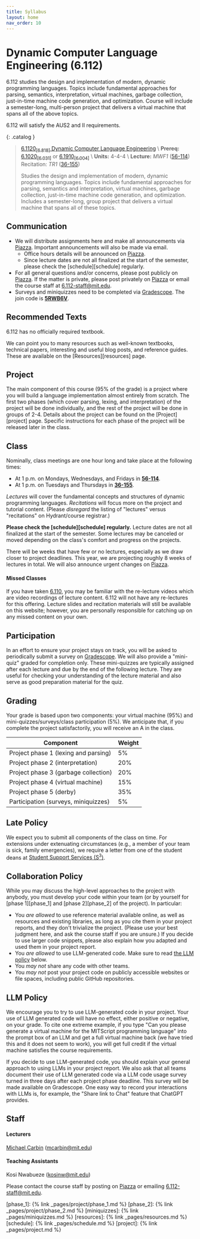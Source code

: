 ```yaml
---
title: Syllabus
layout: home
nav_order: 10
---
```


<h1> Dynamic Computer Language Engineering (6.112) </h1>

6.112 studies the design and implementation of modern, dynamic programming languages. Topics include fundamental approaches for parsing, semantics, interpretation, virtual machines, garbage collection, just-in-time machine code generation, and optimization. Course will include a semester-long, multi-person project that delivers a virtual machine that spans all of the above topics.

6.112 will satisfy the AUS2 and II requirements.

{: .catalog }
> [6.1120<sub>\[6.818\]</sub> Dynamic Computer Language Engineering][catalog] \\
> **Prereq:** [6.1020<sub>\[6.031\]</sub>][031] or [6.1910<sub>\[6.004\]</sub>][004] \\
> **Units:** 4-4-4 \\
> **Lecture:** _MWF1_ ([56-114][bldg56]) Recitation: _TR1_ ([36-155][bldg56])
>
> Studies the design and implementation of modern, dynamic programming languages. Topics include fundamental approaches for parsing, semantics and interpretation, virtual machines, garbage collection, just-in-time machine code generation, and optimization. Includes a semester-long, group project that delivers a virtual machine that spans all of these topics.

## Communication

- We will distribute assignments here and make all announcements via [Piazza][piazza]. Important announcements will also be made via email.
  - Office hours details will be announced on [Piazza][piazza].
  - Since lecture dates are not all finalized at the start of the semester, please check the [schedule][schedule] regularly.
- For all general questions and/or concerns, please post publicly on [Piazza][piazza]. If the matter is private, please post privately on [Piazza][piazza] or email the course staff at <6.112-staff@mit.edu>.
- Surveys and miniquizzes need to be completed via [Gradescope][gradescope]. The join code is __<u>5RWB6V</u>__.

## Recommended Texts

6.112 has no officially required textbook.

We can point you to many resources such as well-known textbooks, technical papers, interesting and useful blog posts, and reference guides. These are available on the [Resources][resources] page.

## Project

The main component of this course (95% of the grade) is a project where you will build a language implementation almost entirely from scratch. The first two phases (which cover parsing, lexing, and interpretation) of the project will be done individually, and the rest of the project will be done in groups of 2-4.
Details about the project can be found on the [Project][project] page. Specific instructions for each phase of the project will be released later in the class.

## Class

Nominally, class meetings are one hour long and take place at the following times:

- At 1 p.m. on Mondays, Wednesdays, and Fridays in **<u>56-114</u>**.
- At 1 p.m. on Tuesdays and Thursdays in **<u>36-155</u>**.

_Lectures_ will cover the fundamental concepts and structures of dynamic programming languages. _Recitations_ will focus more on the project and tutorial content. (Please *disregard* the listing of "lectures" versus "recitations" on Hydrant/course registrar.)

 __Please check the [schedule][schedule] regularly.__ Lecture dates are not all finalized at the start of the semester. Some lectures may be canceled or moved depending on the class's comfort and progress on the projects.

There will be weeks that have few or no lectures, especially as we draw closer to project deadlines. This year, we are projecting roughly 8 weeks of lectures in total. We will also announce urgent changes on [Piazza][piazza].

#### Missed Classes

If you have taken [6.110](https://6110-sp25.github.io), you may be familiar with the re-lecture videos which are video recordings of lecture content. 6.112 will not have any re-lectures for this offering. Lecture slides and recitation materials will still be available on this website; however, you are personally responsible for catching up on any missed content on your own.

## Participation

In an effort to ensure your project stays on track, you will be asked to periodically submit a survey on [Gradescope][gradescope]. We will also provide a "mini-quiz" graded for completion only. These mini-quizzes are typically assigned after each lecture and due by the end of the following lecture. They are useful for checking your understanding of the lecture material and also serve as good preparation material for the quiz.

<!-- ### Quiz

Two quizzes, each worth 10%, will be held during class time on **March 14th** and **May 2nd**.
More information about quizzes, including practice material, will be released closer to the quiz dates.
If you have a conflict with the quiz dates, please let the course staff know as early as possible. -->

## Grading

Your grade is based upon two components: your virtual machine (95%) and mini-quizzes/surveys/class participation (5%). We anticipate that, if you complete the project satisfactorily, you will receive an A in the class.

| Component                                                    | Weight |
| ------------------------------------------------------------ | ------ |
| Project phase 1 (lexing and parsing)                         | 5%     |
| Project phase 2 (interpretation)                             | 20%    |
| Project phase 3 (garbage collection)                         | 20%    |
| Project phase 4 (virtual machine)                            | 15%    |
| Project phase 5 (derby)                                      | 35%    |
| Participation (surveys, miniquizzes)                         | 5%     |

## Late Policy

We expect you to submit all components of the class on time. For extensions under extenuating circumstances (e.g., a member of your team is sick, family emergencies), we require a letter from one of the student deans at [Student Support Services (S<sup>3</sup>)][s3].

## Collaboration Policy

While you may discuss the high-level approaches to the project with anybody, you must develop your code within your team (or by yourself for [phase 1][phase_1] and [phase 2][phase_2] of the project). In particular:
- You _are allowed_ to use reference material available online, as well as resources and existing libraries, as long as you cite them in your project reports, and they don't trivialize the project. (Please use your best judgment here, and ask the course staff if you are unsure.) If you decide to use larger code snippets, please also explain how you adapted and used them in your project report.
- You _are allowed_ to use LLM-generated code. Make sure to read [the LLM policy](#llm-policy) below.
- You _may not_ share any code with other teams.
- You _may not_ post your project code on publicly accessible websites or file spaces, including public GitHub repositories.

## LLM Policy

We encourage you to try to use LLM-generated code in your project. Your use of LLM generated code will have no effect, either positive or negative, on your grade. To cite one extreme example, if you type "Can you please generate a virtual machine for the MITScript programming language" into the prompt box of an LLM and get a full virtual machine back (we have tried this and it does not seem to work), you will get full credit if the virtual machine satisfies the course requirements.

If you decide to use LLM-generated code, you should explain your general approach to using LLMs in your project report.
We also ask that all teams document their use of LLM generated code via a LLM code usage survey turned in three days after each project phase deadline. This survey will be made available on Gradescope.
One easy way to record your interactions with LLMs is, for example, the "Share link to Chat" feature that ChatGPT provides.

## Staff

#### Lecturers
[Michael Carbin](https://people.csail.mit.edu/mcarbin/) (<mcarbin@mit.edu>)

#### Teaching Assistants
Kosi Nwabueze (<kosinw@mit.edu>)

Please contact the course staff by posting on [Piazza][piazza] or emailing <6.112-staff@mit.edu>.


[004]: https://student.mit.edu/catalog/m6a.html#6.1910
[031]: https://student.mit.edu/catalog/m6a.html#6.1020
[bldg26]: http://whereis.mit.edu/map-jpg?mapterms=26
[bldg32]: http://whereis.mit.edu/map-jpg?mapterms=32
[bldg56]: http://whereis.mit.edu/map-jpg?mapterms=56
[bldg36]: http://whereis.mit.edu/map-jpg?mapterms=36
[catalog]: https://student.mit.edu/catalog/m6a.html#6.1120
[github]: https://github.com/6112-fa25/
[gradescope]: https://www.gradescope.com/courses/1099582
[piazza]: https://piazza.com/mit/spring2025/6110/home
[s3]: https://studentlife.mit.edu/s3
[phase_1]: {% link _pages/project/phase_1.md %}
[phase_2]: {% link _pages/project/phase_2.md %}
[miniquizzes]: {% link _pages/miniquizzes.md %}
[resources]: {% link _pages/resources.md %}
[schedule]: {% link _pages/schedule.md %}
[project]: {% link _pages/project.md %}
